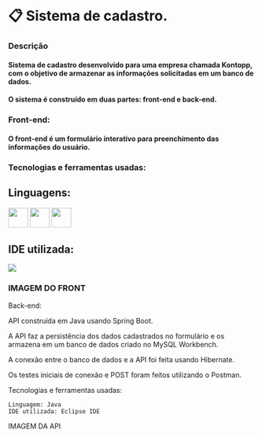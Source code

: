 # 📋 Sistema de cadastro.

### Descrição

#### Sistema de cadastro desenvolvido para uma empresa chamada Kontopp, com o objetivo de armazenar as informações solicitadas em um banco de dados.

#### O sistema é construído em duas partes: front-end e back-end.

### Front-end:

#### O front-end é um formulário interativo para preenchimento das informações do usuário.

### Tecnologias e ferramentas usadas:

## Linguagens: 

<dev>
     <img src="https://cdn.jsdelivr.net/gh/devicons/devicon@latest/icons/javascript/javascript-original.svg" width="40" length="40"/>
     <img src="https://cdn.jsdelivr.net/gh/devicons/devicon@latest/icons/html5/html5-original.svg" width="40" length="40"/>
     <img src="https://cdn.jsdelivr.net/gh/devicons/devicon@latest/icons/css3/css3-original.svg" width="40" length="40"/>
</dev>

## IDE utilizada:

<img src="https://cdn.jsdelivr.net/gh/devicons/devicon@latest/icons/vscode/vscode-original.svg" />

### IMAGEM DO FRONT

Back-end:

API construída em Java usando Spring Boot.

A API faz a persistência dos dados cadastrados no formulário e os armazena em um banco de dados criado no MySQL Workbench.

A conexão entre o banco de dados e a API foi feita usando Hibernate.

Os testes iniciais de conexão e POST foram feitos utilizando o Postman.

Tecnologias e ferramentas usadas:

    Linguagem: Java
    IDE utilizada: Eclipse IDE

IMAGEM DA API
